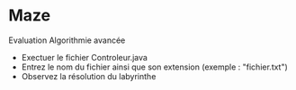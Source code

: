 # Maze
Evaluation Algorithmie avancée

- Exectuer le fichier Controleur.java
- Entrez le nom du fichier ainsi que son extension (exemple : "fichier.txt")
- Observez la résolution du labyrinthe

